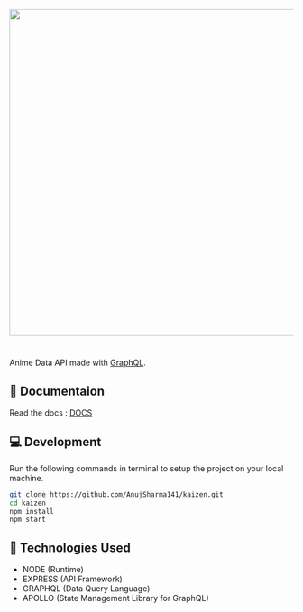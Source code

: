 <p align="center">
    <img width="580" src="https://i.ibb.co/n1GYrNW/image.png" />
</p>

#

Anime Data API made with [GraphQL](https://graphql.org/).

## :bookmark_tabs: Documentaion
Read the docs : [DOCS](https://apikaizen.herokuapp.com/)

## :computer: Development
Run the following commands in terminal to setup the project on your local machine.

```bash 
git clone https://github.com/AnujSharma141/kaizen.git
cd kaizen
npm install
npm start
```

## :rocket: Technologies Used

* NODE (Runtime)
* EXPRESS (API Framework)
* GRAPHQL (Data Query Language)
* APOLLO (State Management Library for GraphQL)
